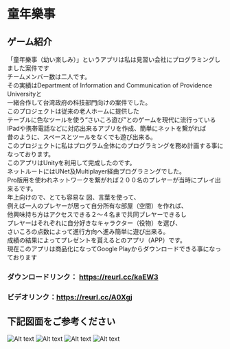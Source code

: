 # 童年樂事
## ゲーム紹介
「童年樂事（幼い楽しみ）」というアプリは私は見習い会社にプログラミングしました案件です<br>
チームメンバー数は二人です。<br>
その実績はDepartment of Information and Communication of Providence Universityと<br>
一緒合作して台湾政府の科技部門向けの案件でした。<br>
このプロジェクトは従来の老人ホームに提供した<br>
テーブルに色なツールを使う“さいころ遊び”とのゲームを現代に流行っている <br>
IPadや携帯電話などに対応出来るアプリを作成、簡単にネットを繋がれば	<br>
昔のように、スペースとツールをなくでも遊び出来る。<br>
このプロジェクトに私はプログラム全体にのプログラミングを務め計画する事になっております。<br>
このアプリはUnityを利用して完成したのです。<br>
ネットルートにはUNet及Multiplayer経由プログラミングでした。<br>
Pro版用を使われネットワークを繋がれば２００名のプレヤーが当時にプレイ出来るです。<br>
年上向けので、とても容易な 図、言葉を使って、<br>
例えば一人のプレヤーが居って自分所有な部屋（空間）を作れば、<br>
他興味持ち方はアクセスできる２～４名まで共同プレヤーできるし <br>
プレヤーはそれぞれに自分好きなキャラクター（役物）を選び、<br>
さいころの点数によって進行方向へ進み簡単に遊び出来る。<br>
成績の結果によってプレゼントを貰えるとのアプリ（APP）です。<br>
現在このアプリは商品化になってGoogle Playからダウンロードできる事になっております	
### ダウンロードリンク： https://reurl.cc/kaEW3 <br>
### ビデオリンク：https://reurl.cc/A0Xgj <br>
## 下記図面をご参考ください
![Alt text](https://imgur.com/5pNRqt4.jpg "Start Menu")
![Alt text](https://imgur.com/HMIt3Po.jpg "Help Menu")
![Alt text](https://imgur.com/BzJXJOf.jpg "Game Scene")
![Alt text](https://imgur.com/4oZo48i.jpg "Result Scene")
